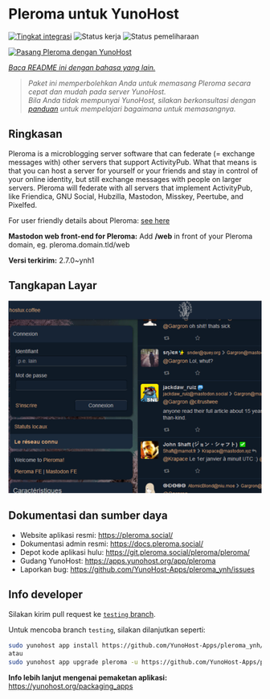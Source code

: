 <!--
N.B.: README ini dibuat secara otomatis oleh <https://github.com/YunoHost/apps/tree/master/tools/readme_generator>
Ini TIDAK boleh diedit dengan tangan.
-->

# Pleroma untuk YunoHost

[![Tingkat integrasi](https://dash.yunohost.org/integration/pleroma.svg)](https://ci-apps.yunohost.org/ci/apps/pleroma/) ![Status kerja](https://ci-apps.yunohost.org/ci/badges/pleroma.status.svg) ![Status pemeliharaan](https://ci-apps.yunohost.org/ci/badges/pleroma.maintain.svg)

[![Pasang Pleroma dengan YunoHost](https://install-app.yunohost.org/install-with-yunohost.svg)](https://install-app.yunohost.org/?app=pleroma)

*[Baca README ini dengan bahasa yang lain.](./ALL_README.md)*

> *Paket ini memperbolehkan Anda untuk memasang Pleroma secara cepat dan mudah pada server YunoHost.*  
> *Bila Anda tidak mempunyai YunoHost, silakan berkonsultasi dengan [panduan](https://yunohost.org/install) untuk mempelajari bagaimana untuk memasangnya.*

## Ringkasan

Pleroma is a microblogging server software that can federate (= exchange messages with) other servers that support ActivityPub. What that means is that you can host a server for yourself or your friends and stay in control of your online identity, but still exchange messages with people on larger servers. Pleroma will federate with all servers that implement ActivityPub, like Friendica, GNU Social, Hubzilla, Mastodon, Misskey, Peertube, and Pixelfed.

For user friendly details about Pleroma: [see here](https://blog.soykaf.com/post/what-is-pleroma/)

**Mastodon web front-end for Pleroma:** Add **/web** in front of your Pleroma domain, eg. pleroma.domain.tld/web


**Versi terkirim:** 2.7.0~ynh1

## Tangkapan Layar

![Tangkapan Layar pada Pleroma](./doc/screenshots/screenshot1.png)

## Dokumentasi dan sumber daya

- Website aplikasi resmi: <https://pleroma.social/>
- Dokumentasi admin resmi: <https://docs.pleroma.social/>
- Depot kode aplikasi hulu: <https://git.pleroma.social/pleroma/pleroma/>
- Gudang YunoHost: <https://apps.yunohost.org/app/pleroma>
- Laporkan bug: <https://github.com/YunoHost-Apps/pleroma_ynh/issues>

## Info developer

Silakan kirim pull request ke [`testing` branch](https://github.com/YunoHost-Apps/pleroma_ynh/tree/testing).

Untuk mencoba branch `testing`, silakan dilanjutkan seperti:

```bash
sudo yunohost app install https://github.com/YunoHost-Apps/pleroma_ynh/tree/testing --debug
atau
sudo yunohost app upgrade pleroma -u https://github.com/YunoHost-Apps/pleroma_ynh/tree/testing --debug
```

**Info lebih lanjut mengenai pemaketan aplikasi:** <https://yunohost.org/packaging_apps>
